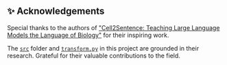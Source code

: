## ✨ Acknowledgements 

Special thanks to the authors of ["Cell2Sentence: Teaching Large Language Models the Language of Biology"](https://github.com/vandijklab/cell2sentence-ft) for their inspiring work. 

The [`src`](src) folder and [`transform.py`](transform.py) in this project are grounded in their research. Grateful for their valuable contributions to the field. 
